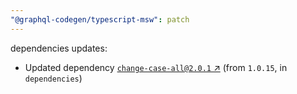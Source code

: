 ```yaml
---
"@graphql-codegen/typescript-msw": patch
---
```

dependencies updates:
  - Updated dependency [`change-case-all@2.0.1` ↗︎](https://www.npmjs.com/package/change-case-all/v/2.0.1) (from `1.0.15`, in `dependencies`)
